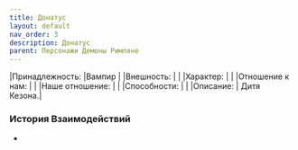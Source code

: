 ```yaml
---
title: Донатус
layout: default
nav_order: 3
description: Донатус
parent: Персонажи Демоны Римляне
---
```

|Принадлежность: |Вампир |
|Внешность: | |
|Характер: | |
|Отношение к нам: | |
|Наше отношение: | |
|Способности: | |
|Описание: | Дитя Кезона.|

### История Взаимодействий
- 
